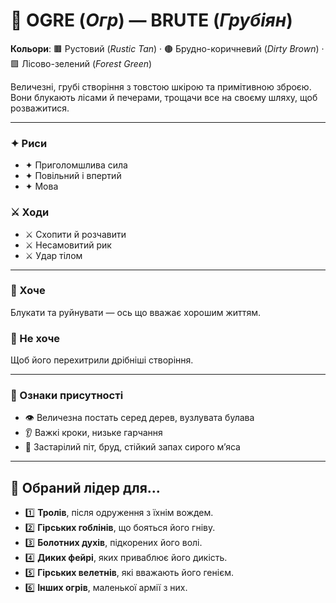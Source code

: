 # 👹 OGRE (*Огр*) — BRUTE (*Грубіян*)

**Кольори**: 🟫 Рустовий (*Rustic Tan*) · 🟤 Брудно-коричневий (*Dirty Brown*) · 🟩 Лісово-зелений (*Forest Green*)  

Величезні, грубі створіння з товстою шкірою та примітивною зброєю. Вони блукають лісами й печерами, трощачи все на своєму шляху, щоб розважитися.  

---

### ✦ Риси
- ✦ Приголомшлива сила  
- ✦ Повільний і впертий  
- ✦ Мова  

### ⚔️ Ходи
- ⚔️ Схопити й розчавити  
- ⚔️ Несамовитий рик  
- ⚔️ Удар тілом  

---

### 💭 Хоче
Блукати та руйнувати — ось що вважає хорошим життям.  

### 🚫 Не хоче
Щоб його перехитрили дрібніші створіння.  

---

### 👀 Ознаки присутності
- 👁️ Величезна постать серед дерев, вузлувата булава  
- 👂 Важкі кроки, низьке гарчання  
- 👃 Застарілий піт, бруд, стійкий запах сирого м’яса  

---

## 👑 Обраний лідер для...
- 1️⃣ **Тролів**, після одруження з їхнім вождем.  
- 2️⃣ **Гірських гоблінів**, що бояться його гніву.  
- 3️⃣ **Болотних духів**, підкорених його волі.  
- 4️⃣ **Диких фейрі**, яких приваблює його дикість.  
- 5️⃣ **Гірських велетнів**, які вважають його генієм.  
- 6️⃣ **Інших огрів**, маленької армії з них.  
